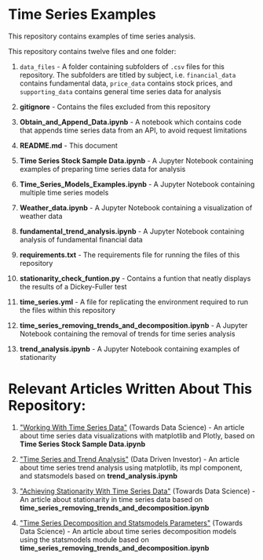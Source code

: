 # Time Series Examples
This repository contains examples of time series analysis.

This repository contains twelve files and one folder:

  1) `data_files` - A folder containing subfolders of `.csv` files for this repository. The subfolders are titled by subject, i.e. `financial_data` contains fundamental data, `price_data` contains stock prices, and `supporting_data` contains general time series data for analysis

  2) **gitignore** - Contains the files excluded from this repository
  
  3) **Obtain_and_Append_Data.ipynb** - A notebook which contains code that appends time series data from an API, to avoid request limitations

  4) **README.md** - This document

  5) **Time Series Stock Sample Data.ipynb** - A Jupyter Notebook containing examples of preparing time series data for analysis
  
  6) **Time_Series_Models_Examples.ipynb** - A Jupyter Notebook containing multiple time series models
  
  7) **Weather_data.ipynb** - A Jupyter Notebook containing a visualization of weather data
  
  8) **fundamental_trend_analysis.ipynb** - A Jupyter Notebook containing analysis of fundamental financial data
  
  9) **requirements.txt** - The requirements file for running the files of this repository
  
  10) **stationarity_check_funtion.py** - Contains a funtion that neatly displays the results of a Dickey-Fuller test
  
  11) **time_series.yml** - A file for replicating the environment required to run the files within this repository
  
  12) **time_series_removing_trends_and_decomposition.ipynb** - A Jupyter Notebook containing the removal of trends for time series analysis
  
  13) **trend_analysis.ipynb** - A Jupyter Notebook containing examples of stationarity
  
  
 # Relevant Articles Written About This Repository:
 
 1) ["Working With Time Series Data"](https://towardsdatascience.com/working-with-time-series-data-a8872ebcac3) (Towards Data Science) - An article about time series data visualizations with matplotlib and Plotly, based on **Time Series Stock Sample Data.ipynb**
 
 2) ["Time Series and Trend Analysis"](https://medium.com/datadriveninvestor/time-series-and-trend-analysis-6a4f255f3d6e) (Data Driven Investor) - An article about time series trend analysis using matplotlib, its mpl component, and statsmodels based on **trend_analysis.ipynb**
 
 3) ["Achieving Stationarity With Time Series Data"](https://towardsdatascience.com/achieving-stationarity-with-time-series-data-abd59fd8d5a0) (Towards Data Science) - An article about stationarity in time series data based on **time_series_removing_trends_and_decomposition.ipynb**
 
4) ["Time Series Decomposition and Statsmodels Parameters"](https://medium.com/@amitrani/time-series-decomposition-and-statsmodels-parameters-69e54d035453) (Towards Data Science) - An article about time series decomposition models using the statsmodels module based on **time_series_removing_trends_and_decomposition.ipynb**

